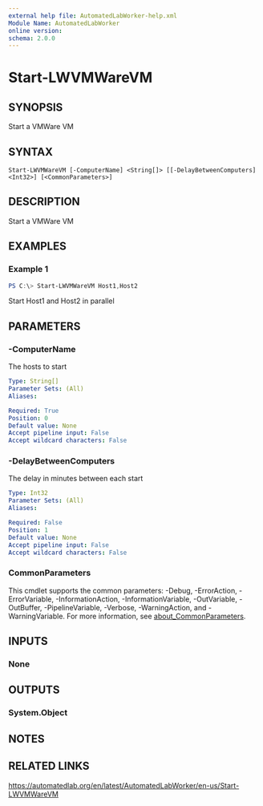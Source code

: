 ```yaml
---
external help file: AutomatedLabWorker-help.xml
Module Name: AutomatedLabWorker
online version:
schema: 2.0.0
---
```


# Start-LWVMWareVM

## SYNOPSIS
Start a VMWare VM

## SYNTAX

```
Start-LWVMWareVM [-ComputerName] <String[]> [[-DelayBetweenComputers] <Int32>] [<CommonParameters>]
```

## DESCRIPTION
Start a VMWare VM

## EXAMPLES

### Example 1
```powershell
PS C:\> Start-LWVMWareVM Host1,Host2
```

Start Host1 and Host2 in parallel

## PARAMETERS

### -ComputerName
The hosts to start

```yaml
Type: String[]
Parameter Sets: (All)
Aliases:

Required: True
Position: 0
Default value: None
Accept pipeline input: False
Accept wildcard characters: False
```

### -DelayBetweenComputers
The delay in minutes between each start

```yaml
Type: Int32
Parameter Sets: (All)
Aliases:

Required: False
Position: 1
Default value: None
Accept pipeline input: False
Accept wildcard characters: False
```

### CommonParameters
This cmdlet supports the common parameters: -Debug, -ErrorAction, -ErrorVariable, -InformationAction, -InformationVariable, -OutVariable, -OutBuffer, -PipelineVariable, -Verbose, -WarningAction, and -WarningVariable. For more information, see [about_CommonParameters](http://go.microsoft.com/fwlink/?LinkID=113216).

## INPUTS

### None

## OUTPUTS

### System.Object
## NOTES

## RELATED LINKS
https://automatedlab.org/en/latest/AutomatedLabWorker/en-us/Start-LWVMWareVM
